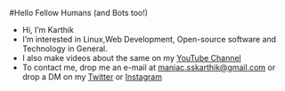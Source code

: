 #Hello Fellow Humans (and Bots too!)


- Hi, I’m Karthik
- I’m interested in Linux,Web Development, Open-source software and Technology in General.
- I also make videos about the same on my [YouTube Channel](https://www.youtube.com/@Maniakss)
- To contact me, drop me an e-mail at <maniac.sskarthik@gmail.com> or drop a DM on my [Twitter](https://twitter.com/ssmaniak) or [Instagram](https://www.instagram.com/maniak.ss/)

<!---
ss-karthik/ss-karthik is a ✨ special ✨ repository because its `README.md` (this file) appears on your GitHub profile.
You can click the Preview link to take a look at your changes.
--->
